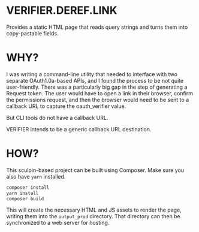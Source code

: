 VERIFIER.DEREF.LINK
===================

Provides a static HTML page that reads query strings and turns them into copy-pastable fields.

WHY?
====

I was writing a command-line utility that needed to interface with two separate OAuth1.0a-based APIs,
and I found the process to be not quite user-friendly. There was a particularly big gap in the step
of generating a Request token. The user would have to open a link in their browser, confirm the
permissions request, and then the browser would need to be sent to a callback URL to capture the
oauth_verifier value.

But CLI tools do not have a callback URL.

VERIFIER intends to be a generic callback URL destination.

HOW?
====

This sculpin-based project can be built using Composer. Make sure you also have `yarn` installed.

```php
composer install
yarn install
composer build
```

This will create the necessary HTML and JS assets to render the page, writing them into the
`output_prod` directory. That directory can then be synchronized to a web server for hosting.